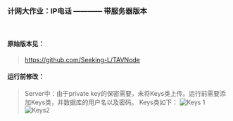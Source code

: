 ### 计网大作业：IP电话  ———— 带服务器版本
<br>

#### 原始版本见：
> https://github.com/Seeking-L/TAVNode

#### 运行前修改：
> Server中：由于private key的保密需要，未将Keys类上传。运行前需要添加Keys类，并数据库的用户名以及密码。 Keys类如下：
![Keys 1]("https://github.com/Seeking-L/TAVSysytem/blob/main/READMEImgs/1.png")
![Keys2]("https://github.com/Seeking-L/TAVSysytem/blob/main/READMEImgs/2.png")